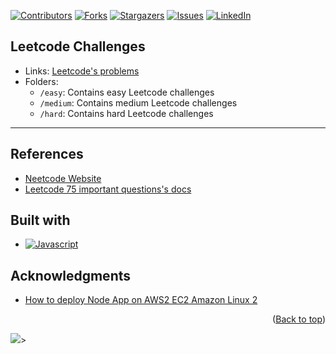 <a name="readme-top"></a>
[![Contributors][contributors-shield]][contributors-url]
[![Forks][forks-shield]][forks-url]
[![Stargazers][stars-shield]][stars-url]
[![Issues][issues-shield]][issues-url]
[![LinkedIn][linkedin-shield]][linkedin-url]

## Leetcode Challenges

- Links: [Leetcode's problems](https://leetcode.com/problems)
- Folders:
  - `/easy`: Contains easy Leetcode challenges
  - `/medium`: Contains medium Leetcode challenges
  - `/hard`: Contains hard Leetcode challenges

---

## References

- [Neetcode Website](https://neetcode.io/)
- [Leetcode 75 important questions's docs](https://docs.google.com/spreadsheets/d/1A2PaQKcdwO_lwxz9bAnxXnIQayCouZP6d-ENrBz_NXc/edit#gid=0)

## Built with
- [![Javascript][javascript]][javascript-url]

## Acknowledgments

- [How to deploy Node App on AWS2 EC2 Amazon Linux 2](https://www.youtube.com/watch?v=oHAQ3TzUTro)

<p align="right">(<a href="#readme-top">Back to top</a>)</p>

<img src="https://github-readme-stats.vercel.app/api/top-langs/?username=muoi07052001&layout=compact&bg_color=222831&text_color=eeeeee&title_color=f8d49d&langs_count=8">>

<!-- MARKDOWN LINKS & IMAGES -->
<!-- https://www.markdownguide.org/basic-syntax/#reference-style-links -->

[contributors-shield]: https://img.shields.io/github/contributors/muoi07052001/leet-code.svg?style=for-the-badge
[contributors-url]: https://github.com/muoi07052001/leet-code/graphs/contributors
[forks-shield]: https://img.shields.io/github/forks/muoi07052001/leet-code.svg?style=for-the-badge
[forks-url]: https://github.com/muoi07052001/leet-code/network/members
[stars-shield]: https://img.shields.io/github/stars/muoi07052001/leet-code.svg?style=for-the-badge
[stars-url]: https://github.com/muoi07052001/leet-code/stargazers
[issues-shield]: https://img.shields.io/github/issues/muoi07052001/leet-code.svg?style=for-the-badge
[issues-url]: https://github.com/muoi07052001/leet-code/issues
[license-shield]: https://img.shields.io/github/license/muoi07052001/leet-code.svg?style=for-the-badge
[license-url]: https://github.com/muoi07052001/leet-code/blob/master/LICENSE.txt
[linkedin-shield]: https://img.shields.io/badge/-LinkedIn-black.svg?style=for-the-badge&logo=linkedin&colorB=555
[linkedin-url]: https://www.linkedin.com/in/nguyen-duong-072879247/
[product-screenshot]: images/product-screenshot.png
[javascript]: https://img.shields.io/badge/JavaScript-323330?style=for-the-badge&logo=javascript&logoColor=F7DF1E
[javascript-url]: https://www.javascript.com/
